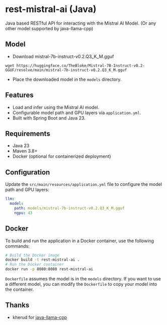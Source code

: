 # rest-mistral-ai (Java)

Java based RESTful API for interacting with the Mistral AI Model.  (Or any other model supported by java-llama-cpp)

## Model

- Download mistral-7b-instruct-v0.2.Q3_K_M.gguf
```
wget https://huggingface.co/TheBloke/Mistral-7B-Instruct-v0.2-GGUF/resolve/main/mistral-7b-instruct-v0.2.Q3_K_M.gguf
```
- Place the downloaded model in the `models` directory.

## Features

- Load and infer using the Mistral AI model.
- Configurable model path and GPU layers via `application.yml`.
- Built with Spring Boot and Java 23.

## Requirements

- Java 23
- Maven 3.8+
- Docker (optional for containerized deployment)


## Configuration

Update the `src/main/resources/application.yml` file to configure the model path and GPU layers:

```yaml
llm:
  model:
    path: models/mistral-7b-instruct-v0.2.Q3_K_M.gguf
    ngpu: 43
```

## Docker

To build and run the application in a Docker container, use the following commands:

```bash
# Build the Docker image
docker build -t rest-mistral-ai .
# Run the Docker container
docker run -p 8080:8080 rest-mistral-ai
```

`Dockerfile` assumes the model is in the `models` directory. If you want to use a different model, you can modify the `Dockerfile` to copy your model into the container.

## Thanks
- kherud for [java-llama-cpp](https://github.com/kherud/java-llama.cpp)
